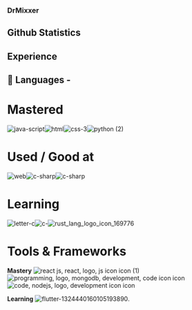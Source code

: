 ### DrMixxer


## Github Statistics 

## Experience 

## 💸 Languages - 

# Mastered
![java-script](https://github.com/DrMixxer/DrMixxer/assets/89403966/05967f59-1db7-43ea-9cb6-59f094c57c87)![html](https://github.com/DrMixxer/DrMixxer/assets/89403966/fdf3320a-b443-478a-b29e-63cca112cb0c)![css-3](https://github.com/DrMixxer/DrMixxer/assets/89403966/8623b0d9-1b29-44db-b89d-c6729fb5f69a)![python (2)](https://github.com/DrMixxer/DrMixxer/assets/89403966/bd851932-4099-48f4-8a12-319c19a89bbd)

# Used / Good at 
![web](https://github.com/DrMixxer/DrMixxer/assets/89403966/9e4bff9c-dc14-4ed1-81b1-bc69fb9fb339)![c-sharp](https://github.com/DrMixxer/DrMixxer/assets/89403966/f297ec4e-cbad-4735-821f-f43247052d6e)![c-sharp](https://github.com/DrMixxer/DrMixxer/assets/89403966/f297ec4e-cbad-4735-821f-f43247052d6e)


# Learning 
![letter-c](https://github.com/DrMixxer/DrMixxer/assets/89403966/af616be6-403c-4365-826f-fe0bd001eb4a)![c-](https://github.com/DrMixxer/DrMixxer/assets/89403966/e56d5cdc-7b80-42ee-8566-3f34263e29f4)![rust_lang_logo_icon_169776](https://github.com/DrMixxer/DrMixxer/assets/89403966/0ca96fd2-4ffa-44a5-a230-64a3a180129e)


# Tools & Frameworks

**Mastery**
![react js, react, logo, js icon icon (1)](https://github.com/DrMixxer/DrMixxer/assets/89403966/3f5a4a35-be23-43a6-9ea8-1077b5c47037)![programming, logo, mongodb, development, code icon icon](https://github.com/DrMixxer/DrMixxer/assets/89403966/5f8ab2d8-bb01-42fb-89d8-33688255bd3a)![code, nodejs, logo, development icon icon](https://github.com/DrMixxer/DrMixxer/assets/89403966/40b3c7e9-fd6c-446b-b08c-2dd4e06239a6)





**Learning**
![flutter-1324440160105193890](https://github.com/DrMixxer/DrMixxer/assets/89403966/4215d372-993d-4611-aa1b-64819954696e).
